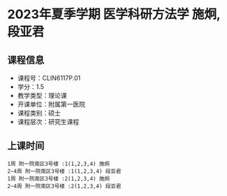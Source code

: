 # 2023年夏季学期 医学科研方法学 施炯, 段亚君






## 课程信息

- 课程号：CLIN6117P.01
- 学分：1.5
- 教学类型：理论课
- 开课单位：附属第一医院
- 课程类别：硕士
- 课程层次：研究生课程

## 上课时间

```
1周 附一院南区3号楼 :1(1,2,3,4) 施炯
2~4周 附一院南区3号楼 :1(1,2,3,4) 段亚君
1周 附一院南区3号楼 :2(1,2,3,4) 施炯
2~4周 附一院南区3号楼 :2(1,2,3,4) 段亚君
```

